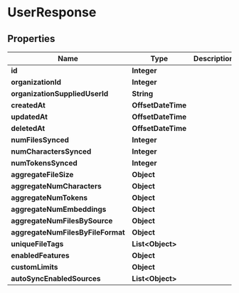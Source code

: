 

# UserResponse


## Properties

| Name | Type | Description | Notes |
|------------ | ------------- | ------------- | -------------|
|**id** | **Integer** |  |  |
|**organizationId** | **Integer** |  |  |
|**organizationSuppliedUserId** | **String** |  |  |
|**createdAt** | **OffsetDateTime** |  |  |
|**updatedAt** | **OffsetDateTime** |  |  |
|**deletedAt** | **OffsetDateTime** |  |  |
|**numFilesSynced** | **Integer** |  |  |
|**numCharactersSynced** | **Integer** |  |  |
|**numTokensSynced** | **Integer** |  |  |
|**aggregateFileSize** | **Object** |  |  |
|**aggregateNumCharacters** | **Object** |  |  |
|**aggregateNumTokens** | **Object** |  |  |
|**aggregateNumEmbeddings** | **Object** |  |  |
|**aggregateNumFilesBySource** | **Object** |  |  |
|**aggregateNumFilesByFileFormat** | **Object** |  |  |
|**uniqueFileTags** | **List&lt;Object&gt;** |  |  |
|**enabledFeatures** | **Object** |  |  |
|**customLimits** | **Object** |  |  |
|**autoSyncEnabledSources** | **List&lt;Object&gt;** |  |  |



